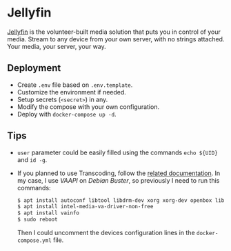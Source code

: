 # Jellyfin

[Jellyfin](https://jellyfin.org/) is the volunteer-built media solution that puts you in control of your media. Stream to any device from your own server, with no strings attached. Your media, your server, your way.

## Deployment

- Create `.env` file based on `.env.template`.
- Customize the environment if needed.
- Setup secrets (`<secret>`) in any.
- Modify the compose with your own configuration.
- Deploy with `docker-compose up -d`.

## Tips

- `user` parameter could be easily filled using the commands `echo ${UID}` and `id -g`.
- If you planned to use Transcoding, follow the [related documentation](https://jellyfin.org/docs/general/administration/hardware-acceleration.html). In my case, I use *VAAPI* on *Debian Buster*, so previously I need to run this commands:

    ```bash
    $ apt install autoconf libtool libdrm-dev xorg xorg-dev openbox libx11-dev libgl1-mesa-glx libgl1-mesa-dev
    $ apt install intel-media-va-driver-non-free
    $ apt install vainfo
    $ sudo reboot
    ```

    Then I could uncomment the devices configuration lines in the `docker-compose.yml` file.
